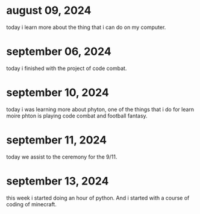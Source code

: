 # august 09, 2024

today i learn more about the thing that i can do on my computer.

# september 06, 2024

today i finished with the project of code combat.

# september 10, 2024

today i was learning more about phyton, one of the things that i do for learn moire phton is playing code combat and football fantasy.

# september 11, 2024

today we assist to the ceremony for the 9/11.

# september 13, 2024
this week i started doing an hour of python. And i started with a course of coding of minecraft.

